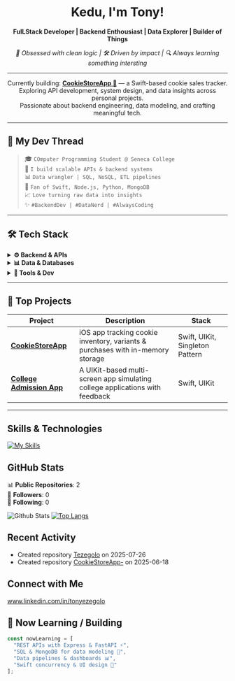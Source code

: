 <h1 align="center">Kedu, I'm Tony!</h1>
<p align="center"><strong>FulLStack Developer | Backend Enthousiast | Data Explorer | Builder of Things</strong></p>

<p align="center">
  <em>🧠 Obsessed with clean logic | 🛠️ Driven by impact | 🔍 Always learning something intersting</em>
</p>

---

<p align="center">
   Currently building: <strong><a href="https://github.com/tezegolo/CookieStoreApp-">CookieStoreApp 🍪</a></strong> — a Swift-based cookie sales tracker.<br/>
   Exploring API development, system design, and data insights across personal projects.<br/>
   Passionate about backend engineering, data modeling, and crafting meaningful tech.
</p>

---

## 🧵 My Dev Thread

> 🎓 `COmputer Programming Student @ Seneca College`  
> 🧰 `I build scalable APIs & backend systems`  
> 📊 `Data wrangler | SQL, NoSQL, ETL pipelines`  
> 🧪 `Fan of Swift, Node.js, Python, MongoDB`  
> 📈 `Love turning raw data into insights`  
> ✨ `#BackendDev | #DataNerd | #AlwaysCoding`

---

## 🛠️ Tech Stack

<details>
  <summary><strong>⚙️ Backend & APIs</strong></summary>
  <p>
    <img src="https://img.shields.io/badge/Node.js-339933?style=for-the-badge&logo=node.js&logoColor=white"/>
    <img src="https://img.shields.io/badge/Express-000000?style=for-the-badge&logo=express&logoColor=white"/>
    <img src="https://img.shields.io/badge/Swift-F05138?style=for-the-badge&logo=swift&logoColor=white"/>
    <img src="https://img.shields.io/badge/FastAPI-009688?style=for-the-badge&logo=fastapi&logoColor=white"/>
  </p>
</details>

<details>
  <summary><strong>📊 Data & Databases</strong></summary>
  <p>
    <img src="https://img.shields.io/badge/MySQL-00758F?style=for-the-badge&logo=mysql&logoColor=white"/>
    <img src="https://img.shields.io/badge/MongoDB-4EA94B?style=for-the-badge&logo=mongodb&logoColor=white"/>
    <img src="https://img.shields.io/badge/Pandas-150458?style=for-the-badge&logo=pandas&logoColor=white"/>
    <img src="https://img.shields.io/badge/Numpy-013243?style=for-the-badge&logo=numpy&logoColor=white"/>
  </p>
</details>

<details>
  <summary><strong>🧰 Tools & Dev</strong></summary>
  <p>
    <img src="https://img.shields.io/badge/Git-F05032?style=for-the-badge&logo=git&logoColor=white"/>
    <img src="https://img.shields.io/badge/GitHub-181717?style=for-the-badge&logo=github&logoColor=white"/>
    <img src="https://img.shields.io/badge/Xcode-147EFB?style=for-the-badge&logo=xcode&logoColor=white"/>
    <img src="https://img.shields.io/badge/Postman-FF6C37?style=for-the-badge&logo=postman&logoColor=white"/>
  </p>
</details>

---

## 📌 Top Projects

| Project | Description | Stack |
|--------|-------------|-------|
| [**CookieStoreApp**](https://github.com/tezegolo/CookieStoreApp-) | iOS app tracking cookie inventory, variants & purchases with in-memory storage | Swift, UIKit, Singleton Pattern |
| [**College Admission App**](https://github.com/tezegolo/CollegeAdmissionApp) | A UIKit-based multi-screen app simulating college applications with feedback | Swift, UIKit |

---

## Skills & Technologies

[![My Skills](https://skillicons.dev/icons?i=swift,nodejs,html,css,react,git,mysql&perline=8)](https://skillicons.dev)


## GitHub Stats
📊 **Public Repositories**: 2  
👥 **Followers**: 0  
🔗 **Following**: 0  

![Github Stats](https://github-readme-stats.vercel.app/api?username=tezegolo&show_icons=true&theme=radical)
[![Top Langs](https://github-readme-stats.vercel.app/api/top-langs/?username=tezegolo&layout=compact&theme=dark)](https://github.com/anuraghazra/github-readme-stats)

## Recent Activity

- Created repository [Tezegolo](https://github.com/tezegolo/Tezegolo) on 2025-07-26  
- Created repository [CookieStoreApp-](https://github.com/tezegolo/CookieStoreApp-) on 2025-06-18

## Connect with Me
www.linkedin.com/in/tonyezegolo

## 🔭 Now Learning / Building

```js
const nowLearning = [
  "REST APIs with Express & FastAPI ⚡",
  "SQL & MongoDB for data modeling 💾",
  "Data pipelines & dashboards 📊",
  "Swift concurrency & UI design 🧁"
];
